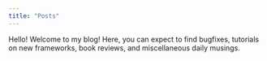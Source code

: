 ```yaml
---
title: "Posts"
---
```


Hello! Welcome to my blog! Here, you can expect to find bugfixes, tutorials on new frameworks, book reviews, and miscellaneous daily musings.  
